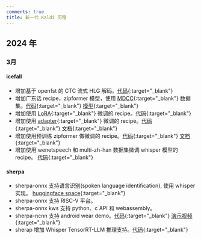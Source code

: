 ```yaml
---
comments: true
title: 新一代 Kaldi 历程
---
```


## 2024 年

### 3月

#### icefall

- 增加基于 openfst 的 CTC 流式 HLG 解码。[代码](https://github.com/k2-fsa/icefall/pull/1557){:target="_blank"}
- 增加广东话 recipe，zipformer 模型，使用 [MDCC](https://arxiv.org/pdf/2201.02419.pdf){:target="_blank"} 数据集。[代码](https://github.com/k2-fsa/icefall/pull/1537){:target="_blank"} [模型](https://huggingface.co/zrjin/icefall-asr-mdcc-zipformer-2024-03-11/){:target="_blank"}
- 增加使用 [LoRA](https://arxiv.org/abs/2106.09685){:target="_blank"} 微调的 recipe。[代码](https://github.com/k2-fsa/icefall/pull/1540){:target="_blank"}
- 增加使用 [adapter](https://arxiv.org/pdf/1902.00751.pdf){:target="_blank"} 微调的 recipe。[代码](https://github.com/k2-fsa/icefall/pull/1512){:target="_blank"} [文档](https://k2-fsa.github.io/icefall/recipes/Finetune/adapter/finetune_adapter.html){:target="_blank"}
- 增加使用预训练 zipformer 做微调的 recipe。[代码](https://github.com/k2-fsa/icefall/pull/1484){:target="_blank"} [文档](https://k2-fsa.github.io/icefall/recipes/Finetune/from_supervised/finetune_zipformer.html){:target="_blank"}
- 增加使用 wenetspeech 和 multi-zh-han 数据集微调 whisper 模型的 recipe。 [代码](https://github.com/k2-fsa/icefall/pull/1483){:target="_blank"}

#### sherpa

- sherpa-onnx 支持语言识别(spoken language identification), 使用 whisper 实现。 [huggingface space](https://huggingface.co/spaces/k2-fsa/spoken-language-identification){:target="_blank"}
- sherpa-onnx 支持 RISC-V 平台。
- sherpa-onnx kws 支持 python、c API 和 webassembly。 
- sherpa-ncnn 支持 android wear demo。[代码](https://github.com/k2-fsa/sherpa-ncnn/pull/319){:target="_blank"} [演示视频](https://www.bilibili.com/video/BV1qS421w7cK/){:target="_blank"}
- sherap 增加 Whisper TensorRT-LLM 推理支持。[代码](https://github.com/k2-fsa/sherpa/pull/551){:target="_blank"}
